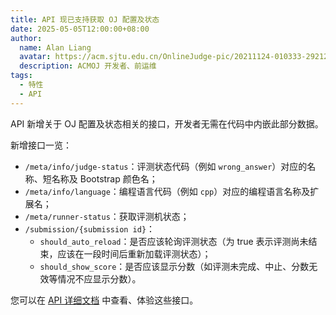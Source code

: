 ```yaml
---
title: API 现已支持获取 OJ 配置及状态
date: 2025-05-05T12:00:00+08:00
author:
  name: Alan Liang
  avatar: https://acm.sjtu.edu.cn/OnlineJudge-pic/20211124-010333-292122.png
  description: ACMOJ 开发者、前运维
tags:
  - 特性
  - API
---
```


API 新增关于 OJ 配置及状态相关的接口，开发者无需在代码中内嵌此部分数据。

<!--more-->

新增接口一览：

- `/meta/info/judge-status`：评测状态代码（例如 `wrong_answer`）对应的名称、短名称及 Bootstrap 颜色名；
- `/meta/info/language`：编程语言代码（例如 `cpp`）对应的编程语言名称及扩展名；
- `/meta/runner-status`：获取评测机状态；
- `/submission/{submission id}`：
  - `should_auto_reload`：是否应该轮询评测状态（为 true 表示评测尚未结束，应该在一段时间后重新加载评测状态）；
  - `should_show_score`：是否应该显示分数（如评测未完成、中止、分数无效等情况不应显示分数）。

您可以在 [API 详细文档](https://acm.sjtu.edu.cn/OnlineJudge/static/api/index.html) 中查看、体验这些接口。
